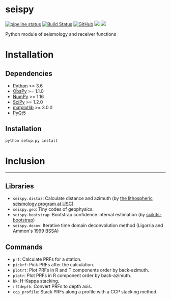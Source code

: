 # seispy

[![pipeline status](https://img.shields.io/travis/com/xumi1993/seispy)](https://travis-ci.com/xumi1993/seispy)
[![Build Status](https://img.shields.io/travis/com/xumi1993/seispy-doc.post?label=Doc)](https://travis-ci.com/xumi1993/seispy-doc.post)
[![GitHub](https://img.shields.io/github/license/xumi1993/seispy)]()
[![](https://img.shields.io/github/last-commit/xumi1993/seispy)]()
[![](https://img.shields.io/github/forks/xumi1993/seispy?style=social)]()

Python module of seismology and receiver functions

# Installation
## Dependencies
  * [Python]() >= 3.6
  * [ObsPy](http://docs.obspy.org) >= 1.1.0
  * [NumPy](http://www.numpy.org/) >= 1.16
  * [SciPy](http://www.scipy.org/) >= 1.2.0
  * [matplotlib](https://matplotlib.org/) >= 3.0.0
  * [PyQt5](https://www.riverbankcomputing.com/software/pyqt/)
  
## Installation
```Python
python setup.py install
```

# Inclusion
--------------
## Libraries
  * `seispy.distaz`: Calculate distance and azimuth (by [the lithospheric seismology program at USC](http://www.seis.sc.edu/software/distaz/)).<br />
  * `seispy.geo`: Tiny codes of geophysics.
  * `seispy.bootstrap`: Bootstrap confidence interval estimation (by [scikits-bootstrap](https://github.com/cgevans/scikits-bootstrap))
  * `seispy.decov`: Iterative time domain deconvolution method (Ligorria and Ammon's 1999 BSSA)

## Commands
 * `prf`: Calculate PRFs for a station.
 * `pickrf`: Pick PRFs after the calculation.
 * `plotrt`: Plot PRFs in R and T components order by back-azimuth.
 * `plotr`: Plot PRFs in R component order by back-azimuth.
 * `hk`: H-Kappa stacking.
 * `rf2depth`: Convert PRFs to depth axis.
 * `ccp_profile`: Stack PRFs along a profile with a CCP stacking method.

